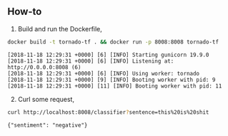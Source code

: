## How-to

1. Build and run the Dockerfile,
```bash
docker build -t tornado-tf . && docker run -p 8008:8008 tornado-tf
```
```text
[2018-11-18 12:29:31 +0000] [6] [INFO] Starting gunicorn 19.9.0
[2018-11-18 12:29:31 +0000] [6] [INFO] Listening at: http://0.0.0.0:8008 (6)
[2018-11-18 12:29:31 +0000] [6] [INFO] Using worker: tornado
[2018-11-18 12:29:31 +0000] [9] [INFO] Booting worker with pid: 9
[2018-11-18 12:29:31 +0000] [11] [INFO] Booting worker with pid: 11
```

2. Curl some request,
```bash
curl http://localhost:8008/classifier?sentence=this%20is%20shit
```
```text
{"sentiment": "negative"}
```
